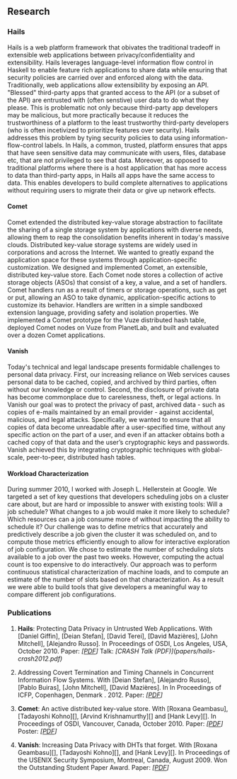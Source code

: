 ## Research

### Hails
Hails is a web platform framework that obivates the traditional tradeoff in extensible web applications between privacy/confidentiality and extensibility. Hails leverages language-level information flow control in Haskell to enable feature rich applications to share data while ensuring that security policies are carried over and enforced along with the data. Traditionally, web applications allow extensibility by exposing an API. "Blessed" third-party apps that granted access to the API (or a subset of the API) are entrusted with (often senstive) user data to do what they please. This is problematic not only because third-party app developers may be malicious, but more practically because it reduces the trustworthiness of a platform to the least trustworthy third-party developers (who is often incetivized to prioritize features over security). Hails addresses this problem by tying security policies to data using information-flow-control labels. In Hails, a common, trusted, platform ensures that apps that have seen sensitive data may communicate with users, files, database etc, that are not privileged to see that data. Moreover, as opposed to traditional platforms where there is a host application that has more access to data than third-party apps, in Hails all apps have the same access to data. This enables developers to build complete alternatives to applications without requiring users to migrate their data or give up network effects.

#### Comet
Comet extended the distributed key-value storage abstraction to facilitate the sharing of a single storage system by applications with diverse needs, allowing them to reap the consolidation benefits inherent in today's massive clouds. Distributed key-value storage systems are widely used in corporations and across the Internet. We wanted to greatly expand the application space for these systems through application-specific customization. We designed and implemented Comet, an extensible, distributed key-value store. Each Comet node stores a collection of active storage objects (ASOs) that consist of a key, a value, and a set of handlers. Comet handlers run as a result of timers or storage operations, such as get or put, allowing an ASO to take dynamic, application-specific actions to customize its behavior. Handlers are written in a simple sandboxed extension language, providing safety and isolation properties. We implemented a Comet prototype for the Vuze distributed hash table, deployed Comet nodes on Vuze from PlanetLab, and built and evaluated over a dozen Comet applications.

#### Vanish
Today's technical and legal landscape presents formidable challenges to personal data privacy. First, our increasing reliance on Web services causes personal data to be cached, copied, and archived by third parties, often without our knowledge or control. Second, the disclosure of private data has become commonplace due to carelessness, theft, or legal actions. In Vanish our goal was to protect the privacy of past, archived data - such as copies of e-mails maintained by an email provider - against accidental, malicious, and legal attacks. Specifically, we wanted to ensure that all copies of data become unreadable after a user-specified time, without any specific action on the part of a user, and even if an attacker obtains both a cached copy of that data and the user’s cryptographic keys and passwords. Vanish achieved this by integrating cryptographic techniques with global-scale, peer-to-peer, distributed hash tables.

#### Workload Characterization
During summer 2010, I worked with Joseph L. Hellerstein at Google. We targeted a set of key questions that developers scheduling jobs on a cluster care about, but are hard or impossible to answer with existing tools: Will a job schedule? What changes to a job would make it more likely to schedule? Which resources can a job consume more of without impacting the ability to schedule it? Our challenge was to define metrics that accurately and predictively describe a job given the cluster it was scheduled on, and to compute those metrics efficiently enough to allow for interactive exploration of job configuration. We chose to estimate the number of scheduling slots available to a job over the past two weeks. However, computing the actual count is too expensive to do interactively. Our approach was to perform continuous statistical characterization of machine loads, and to compute an estimate of the number of slots based on that characterization. As a result we were able to build tools that give developers a meaningful way to compare different job configurations.

### Publications

1. __Hails__: Protecting Data Privacy in Untrusted Web Applications. With [Daniel Giffin], [Deian Stefan], [David Terei], [David Mazières], [John Mitchell], [Alejandro Russo]. In Proceedings of OSDI, Los Angeles, USA, October 2010. Paper: _\[[PDF](papers/hails-osdi2012.pdf)\]_ Talk: _\[CRASH Talk (PDF)\](papers/hails-crash2012.pdf)_

2. Addressing Covert Termination and Timing Channels in Concurrent Information Flow Systems. With [Deian Stefan], [Alejandro Russo], [Pablo Buiras], [John Mitchell], [David Mazières]. In In Proceedings of ICFP, Copenhagen, Denmark . 2012. Paper: _\[[PDF](papers/lio-icfp2012.pdf)\]_

3. __Comet__: An active distributed key-value store. With [Roxana Geambasu], [Tadayoshi Kohno][], [Arvind Krishnamurthy][] and [Hank Levy][]. In Proceedings of OSDI, Vancouver, Canada, October 2010. 
Paper: _\[[PDF](papers/comet-osdi2010.pdf)\]_ Poster: _\[[PDF](papers/comet-poster.pdf)\]_

4. __Vanish__: Increasing Data Privacy with DHTs that forget. With [Roxana Geambasu][], [Tadayoshi Kohno][], and [Hank Levy][]. In Proceedings of the USENIX Security Symposium, Montreal, Canada, August 2009.
Won the Outstanding Student Paper Award.
Paper: _\[[PDF](papers/vanish-usenixsec09.pdf)\]_
